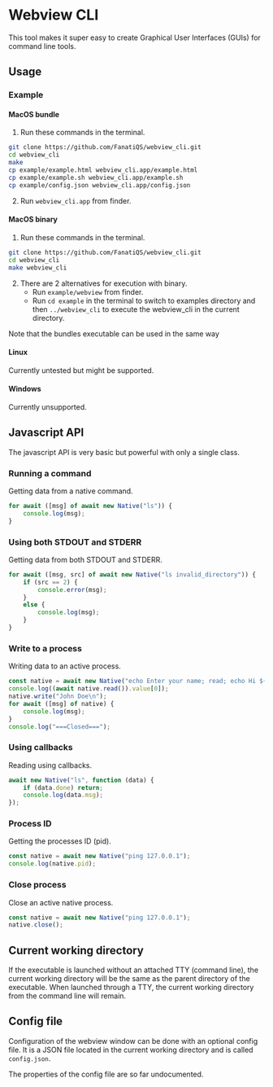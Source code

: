 # Webview CLI

This tool makes it super easy to create Graphical User Interfaces (GUIs) for command line tools.

## Usage

### Example

#### MacOS bundle

1. Run these commands in the terminal.
```sh
git clone https://github.com/FanatiQS/webview_cli.git
cd webview_cli
make
cp example/example.html webview_cli.app/example.html
cp example/example.sh webview_cli.app/example.sh
cp example/config.json webview_cli.app/config.json
```
2. Run `webview_cli.app` from finder.

#### MacOS binary

1. Run these commands in the terminal.
```sh
git clone https://github.com/FanatiQS/webview_cli.git
cd webview_cli
make webview_cli
```
2. There are 2 alternatives for execution with binary.
	* Run `example/webview` from finder.
	* Run `cd example` in the terminal to switch to examples directory and then `../webview_cli` to execute the webview_cli in the current directory.

Note that the bundles executable can be used in the same way

#### Linux

Currently untested but might be supported.

#### Windows

Currently unsupported.



## Javascript API
The javascript API is very basic but powerful with only a single class.

### Running a command
Getting data from a native command.

```js
for await ([msg] of await new Native("ls")) {
	console.log(msg);
}
```

### Using both STDOUT and STDERR
Getting data from both STDOUT and STDERR.

```js
for await ([msg, src] of await new Native("ls invalid_directory")) {
	if (src == 2) {
		console.error(msg);
	}
	else {
		console.log(msg);
	}
}
```

### Write to a process
Writing data to an active process.

```js
const native = await new Native("echo Enter your name; read; echo Hi ${REPLY}");
console.log((await native.read()).value[0]);
native.write("John Doe\n");
for await ([msg] of native) {
	console.log(msg);
}
console.log("===Closed===");
```

### Using callbacks
Reading using callbacks.

```js
await new Native("ls", function (data) {
	if (data.done) return;
	console.log(data.msg);
});
```

### Process ID
Getting the processes ID (pid).

```js
const native = await new Native("ping 127.0.0.1");
console.log(native.pid);
```

### Close process
Close an active native process.

```js
const native = await new Native("ping 127.0.0.1");
native.close();
```



## Current working directory

If the executable is launched without an attached TTY (command line), the current working directory will be the same as the parent directory of the executable.
When launched through a TTY, the current working directory from the command line will remain.



## Config file

Configuration of the webview window can be done with an optional config file.
It is a JSON file located in the current working directory and is called `config.json`.

The properties of the config file are so far undocumented.
